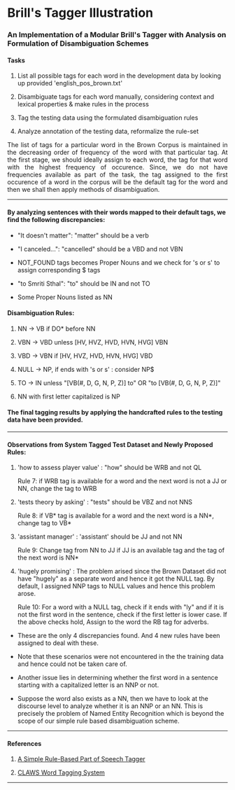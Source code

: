 # Brill's Tagger Illustration

### An Implementation of a Modular Brill's Tagger with Analysis on Formulation of Disambiguation Schemes

#### Tasks

1. List all possible tags for each word in the development data by looking up provided 'english_pos_brown.txt'

2. Disambiguate tags for each word manually, considering context and lexical properties & make rules in the process

3. Tag the testing data using the formulated disambiguation rules

4. Analyze annotation of the testing data, reformalize the rule-set

<p align="justify">
The list of tags for a particular word in the Brown Corpus is maintained in the decreasing order of frequency of the word with that particular tag. At the first stage, we should ideally assign to each word, the tag for that word with the highest frequency of occurence. Since, we do not have frequencies available as part of the task, the tag assigned to the first occurence of a word in the corpus will be the default tag for the word and then we shall then apply methods of disambiguation.
</p>

---

#### By analyzing sentences with their words mapped to their default tags, we find the following discrepancies:

- "It doesn't matter": "matter" should be a verb

- "I canceled...": "cancelled" should be a VBD and not VBN

- NOT_FOUND tags becomes Proper Nouns and we check for 's or s' to assign corresponding $ tags

- "to Smriti Sthal": "to" should be IN and not TO

- Some Proper Nouns listed as NN

#### Disambiguation Rules:

1. NN -> VB if DO* before NN

2. VBN -> VBD unless \[HV, HVZ, HVD, HVN, HVG\] VBN

3. VBD -> VBN if \[HV, HVZ, HVD, HVN, HVG\] VBD

4. NULL -> NP, if ends with 's or s' : consider NP$

5. TO -> IN unless "\[VB(#, D, G, N, P, Z)\] to" OR "to \[VB(#, D, G, N, P, Z)\]"

6. NN with first letter capitalized is NP

#### The final tagging results by applying the handcrafted rules to the testing data have been provided.

---

#### Observations from System Tagged Test Dataset and Newly Proposed Rules:

1. 'how to assess player value' : "how" should be WRB and not QL

	Rule 7: if WRB tag is available for a word and the next word is not a JJ or NN, change the tag to WRB

2. 'tests theory by asking' : "tests" should be VBZ and not NNS

	Rule 8: if VB* tag is available for a word and the next word is a NN*, change tag to VB*

3. 'assistant manager' : 'assistant' should be JJ and not NN

	Rule 9: Change tag from NN to JJ if JJ is an available tag and the tag of the next word is NN*

4. 'hugely promising' : The problem arised since the Brown Dataset did not have "hugely" as a separate word and hence it got the NULL tag. By default, I assigned NNP tags to NULL values and hence this problem arose.

	Rule 10: For a word with a NULL tag, check if it ends with "ly" and if it is not the first word in the sentence, check if the first letter is lower case. If the above checks hold, Assign to the word the RB tag for adverbs.

- These are the only 4 discrepancies found. And 4 new rules have been assigned to deal with these.

- Note that these scenarios were not encountered in the the training data and hence could not be taken care of.

- Another issue lies in determining whether the first word in a sentence starting with a capitalized letter is an NNP or not.

- Suppose the word also exists as a NN, then we have to look at the discourse level to analyze whether it is an NNP or an NN. This is precisely the problem of Named Entity Recognition which is beyond the scope of our simple rule based disambiguation scheme.

---

#### References

1. [A Simple Rule-Based Part of Speech Tagger](https://www.aclweb.org/anthology/A92-1021/)

2. [CLAWS Word Tagging System](http://ucrel.lancs.ac.uk/papers/ClawsWordTaggingSystemRG87.pdf)

---
